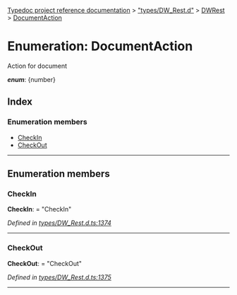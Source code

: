 [Typedoc project reference documentation](../README.md) > ["types/DW_Rest.d"](../modules/_types_dw_rest_d_.md) > [DWRest](../modules/_types_dw_rest_d_.dwrest.md) > [DocumentAction](../enums/_types_dw_rest_d_.dwrest.documentaction.md)

# Enumeration: DocumentAction

Action for document

*__enum__*: {number}

## Index

### Enumeration members

* [CheckIn](_types_dw_rest_d_.dwrest.documentaction.md#checkin)
* [CheckOut](_types_dw_rest_d_.dwrest.documentaction.md#checkout)

---

## Enumeration members

<a id="checkin"></a>

###  CheckIn

**CheckIn**:  = "CheckIn"

*Defined in [types/DW_Rest.d.ts:1374](https://github.com/DocuWare/REST-Sample-TS/blob/a4697e2/src/types/DW_Rest.d.ts#L1374)*

___
<a id="checkout"></a>

###  CheckOut

**CheckOut**:  = "CheckOut"

*Defined in [types/DW_Rest.d.ts:1375](https://github.com/DocuWare/REST-Sample-TS/blob/a4697e2/src/types/DW_Rest.d.ts#L1375)*

___


